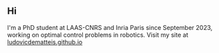 ## Hi
I'm a PhD student at LAAS-CNRS and Inria Paris since September 2023, working on optimal control problems in robotics.
Visit my site at [ludovicdematteis.github.io](https://ludovicdematteis.github.io/)
